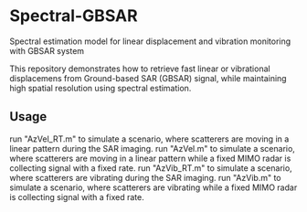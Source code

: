 # Spectral-GBSAR
Spectral estimation model for linear displacement and vibration monitoring with GBSAR system 

This repository demonstrates how to retrieve fast linear or vibrational displacemens from Ground-based SAR (GBSAR) signal, while maintaining high spatial resolution using spectral estimation.
## Usage
run "AzVel_RT.m" to simulate a scenario, where scatterers are moving in a linear pattern during the SAR imaging.
run "AzVel.m" to simulate a scenario, where scatterers are moving in a linear pattern while a fixed MIMO radar is collecting signal with a fixed rate.
run "AzVib_RT.m" to simulate a scenario, where scatterers are vibrating during the SAR imaging.
run "AzVib.m" to simulate a scenario, where scatterers are vibrating while a fixed MIMO radar is collecting signal with a fixed rate.
